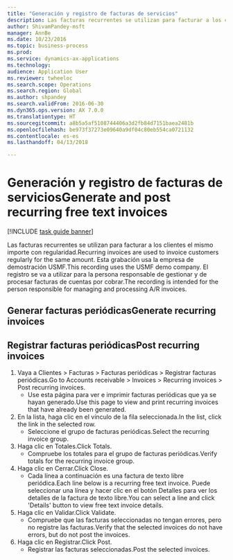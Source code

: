 ```yaml
--- 
title: "Generación y registro de facturas de servicios"
description: Las facturas recurrentes se utilizan para facturar a los clientes el mismo importe con regularidad.
author: ShivamPandey-msft
manager: AnnBe
ms.date: 10/23/2016
ms.topic: business-process
ms.prod: 
ms.service: dynamics-ax-applications
ms.technology: 
audience: Application User
ms.reviewer: twheeloc
ms.search.scope: Operations
ms.search.region: Global
ms.author: shpandey
ms.search.validFrom: 2016-06-30
ms.dyn365.ops.version: AX 7.0.0
ms.translationtype: HT
ms.sourcegitcommit: a8b5a5af5108744406a3d2fb84d7151baea2481b
ms.openlocfilehash: be973f37273e09640a9df04c80eb554ca0721132
ms.contentlocale: es-es
ms.lasthandoff: 04/13/2018

---
```

# <a name="generate-and-post-recurring-free-text-invoices"></a><span data-ttu-id="d1b60-103">Generación y registro de facturas de servicios</span><span class="sxs-lookup"><span data-stu-id="d1b60-103">Generate and post recurring free text invoices</span></span>

[!INCLUDE [task guide banner](../../includes/task-guide-banner.md)]

<span data-ttu-id="d1b60-104">Las facturas recurrentes se utilizan para facturar a los clientes el mismo importe con regularidad.</span><span class="sxs-lookup"><span data-stu-id="d1b60-104">Recurring invoices are used to invoice customers regularly for the same amount.</span></span> <span data-ttu-id="d1b60-105">Esta grabación usa la empresa de demostración USMF.</span><span class="sxs-lookup"><span data-stu-id="d1b60-105">This recording uses the USMF demo company.</span></span> <span data-ttu-id="d1b60-106">El registro se va a utilizar para la persona responsable de gestionar y de procesar facturas de cuentas por cobrar.</span><span class="sxs-lookup"><span data-stu-id="d1b60-106">The recording is intended for the person responsible for managing and processing A/R invoices.</span></span>


## <a name="generate-recurring-invoices"></a><span data-ttu-id="d1b60-107">Generar facturas periódicas</span><span class="sxs-lookup"><span data-stu-id="d1b60-107">Generate recurring invoices</span></span>

## <a name="post-recurring-invoices"></a><span data-ttu-id="d1b60-108">Registrar facturas periódicas</span><span class="sxs-lookup"><span data-stu-id="d1b60-108">Post recurring invoices</span></span>
1. <span data-ttu-id="d1b60-109">Vaya a Clientes > Facturas > Facturas periódicas > Registrar facturas periódicas.</span><span class="sxs-lookup"><span data-stu-id="d1b60-109">Go to Accounts receivable > Invoices > Recurring invoices > Post recurring invoices.</span></span>
    * <span data-ttu-id="d1b60-110">Use esta página para ver e imprimir facturas periódicas que ya se hayan generado.</span><span class="sxs-lookup"><span data-stu-id="d1b60-110">Use this page to view and print recurring invoices that have already been generated.</span></span>  
2. <span data-ttu-id="d1b60-111">En la lista, haga clic en el vínculo de la fila seleccionada.</span><span class="sxs-lookup"><span data-stu-id="d1b60-111">In the list, click the link in the selected row.</span></span>
    * <span data-ttu-id="d1b60-112">Seleccione el grupo de facturas periódicas.</span><span class="sxs-lookup"><span data-stu-id="d1b60-112">Select the recurring invoice group.</span></span>  
3. <span data-ttu-id="d1b60-113">Haga clic en Totales.</span><span class="sxs-lookup"><span data-stu-id="d1b60-113">Click Totals.</span></span>
    * <span data-ttu-id="d1b60-114">Compruebe los totales para el grupo de facturas periódicas.</span><span class="sxs-lookup"><span data-stu-id="d1b60-114">Verify totals for the recurring invoice group.</span></span>  
4. <span data-ttu-id="d1b60-115">Haga clic en Cerrar.</span><span class="sxs-lookup"><span data-stu-id="d1b60-115">Click Close.</span></span>
    * <span data-ttu-id="d1b60-116">Cada línea a continuación es una factura de texto libre periódica.</span><span class="sxs-lookup"><span data-stu-id="d1b60-116">Each line below is a recurring free text invoice.</span></span> <span data-ttu-id="d1b60-117">Puede seleccionar una línea y hacer clic en el botón Detalles para ver los detalles de la factura de texto libre.</span><span class="sxs-lookup"><span data-stu-id="d1b60-117">You can select a line and click 'Details' button to view free text invoice details.</span></span>  
5. <span data-ttu-id="d1b60-118">Haga clic en Validar.</span><span class="sxs-lookup"><span data-stu-id="d1b60-118">Click Validate.</span></span>
    * <span data-ttu-id="d1b60-119">Compruebe que las facturas seleccionadas no tengan errores, pero no registre las facturas.</span><span class="sxs-lookup"><span data-stu-id="d1b60-119">Verify that the selected invoices do not have errors, but do not post the invoices.</span></span>  
6. <span data-ttu-id="d1b60-120">Haga clic en Registrar.</span><span class="sxs-lookup"><span data-stu-id="d1b60-120">Click Post.</span></span>
    * <span data-ttu-id="d1b60-121">Registrar las facturas seleccionadas.</span><span class="sxs-lookup"><span data-stu-id="d1b60-121">Post the selected invoices.</span></span>  


